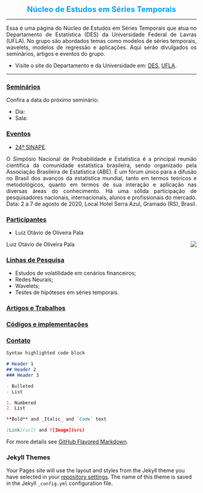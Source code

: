 
<center> 
<big> <big><B><font color="##1aa3ff">
 Núcleo de Estudos em Séries Temporais
 </font></B></big></big>
</center>

* * *

<p align="justify">
 Essa é uma página do Núcleo de Estudos em Séries Temporais que atua no Departamento de Estatística (DES) da Universidade Federal de Lavras (UFLA). No grupo são abordados temas como modelos de séries temporais, wavelets, modelos de regressão e aplicações. Aqui serão divulgados os seminários, artigos e eventos do grupo.
</p> 

- Visite o site do Departamento e da Universidade em: [DES](http://www.des.ufla.br/), [UFLA](https://ufla.br/).

* * *


### [Seminários](#)

Confira a data do próximo seminário:

- Dia:
- Sala: 

### [Eventos](#)

- [24º SINAPE](https://www.sinape2020.com.br/?fbclid=IwAR3s3FCQcK2S0jcWDAoMHcsDTVzcxeGu354_VcVyaWNrxEesq5vOEgBVR3c). 
<p align="justify"> O Simpósio Nacional de Probabilidade e Estatística é a principal reunião científica da comunidade estatística brasileira, sendo organizado pela Associação Brasileira de Estatística (ABE). É um fórum único para a difusão no Brasil dos avanços da estatística mundial, tanto em termos teóricos e metodológicos, quanto em termos de sua interação e aplicação nas diversas áreas do conhecimento. Há uma sólida participação de pesquisadores nacionais, internacionais, alunos e profissionais do mercado. Data: 2 a 7 de agosto de 2020, Local Hotel Serra Azul, Gramado (RS), Brasil.</p>



### [Participantes](#)

- Luiz Otávio de Oliveira Pala

<p height="1" width="1">
<img src="https://user-images.githubusercontent.com/55280548/75585361-adeb8b80-5a50-11ea-9e2f-d82578349a60.jpeg" style="float: right;" />
Luiz Otávio de Oliveira Pala
</p> 



### [Linhas de Pesquisa](#)

- Estudos de volatilidade em cenários financeiros;
- Redes Neurais;
- Wavelets;
- Testes de hipóteses em séries temporais.


### [Artigos e Trabalhos](#)
### [Códigos e implementações](#)
### [Contato](#)











```markdown
Syntax highlighted code block

# Header 1
## Header 2 
### Header 3

- Bulleted
- List

1. Numbered
2. List

**Bold** and _Italic_ and `Code` text

[Link](url) and ![Image](src)
```

For more details see [GitHub Flavored Markdown](https://guides.github.com/features/mastering-markdown/).



### Jekyll Themes

Your Pages site will use the layout and styles from the Jekyll theme you have selected in your [repository settings](https://github.com/luizotaviopala/grupo_pesquisa/settings). The name of this theme is saved in the Jekyll `_config.yml` configuration file.
